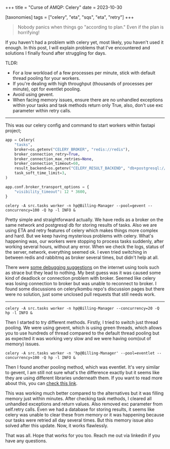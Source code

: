 +++
title = "Curse of AMQP: Celery"
date = 2023-10-30

[taxonomies]
tags = ["celery", "eta", "sqs", "eta", "retry"]
+++
> Nobody panics when things go "according to plan." Even if the plan is horrifying! 

If you haven't had a problem with celery yet, most likely, you haven't used it enough. In this post, I will explain problems that I've encountered and solutions I finally found after struggling for days.

<!-- more -->
 TLDR:
 - For a low workload of a few processes per minute, stick with default thread pooling for your workers.
 - If you're dealing with high throughput (thousands of processes per minute), opt for eventlet pooling.
 - Avoid using gevent.
 - When facing memory issues, ensure there are no unhandled exceptions within your tasks and task methods return only True, also, don't use exc parameter within retry calls.

---

This was our celery config and command to start workers within fastapi project;

```python
app = Celery(
    "tasks",
    broker=os.getenv("CELERY_BROKER", "redis://redis"),
    broker_connection_retry=True,
    broker_connection_max_retries=None,
    broker_connection_timeout=60,
    result_backend=os.getenv("CELERY_RESULT_BACKEND", "db+postgresql://admin:admin@192.168.1.1:5432/example-db"),
    task_soft_time_limit=3,
)

app.conf.broker_transport_options = {
    "visibility_timeout": 12 * 3600,
}
```

```shell
celery -A src.tasks worker -n hp@Billing-Manager --pool=gevent --concurrency=100 -Q hp -l INFO &
```


Pretty simple and straightforward actually. We have redis as a broker on the same network and postgresql db for storing results of tasks. Also we are using ETA and retry features of celery which makes things more complex and hard. But we keep having mysterious problems with celery. What's happening was, our workers were stopping to process tasks suddenly, after working several hours, without any error. When we check the logs, status of the server, network, everything seemed ok. I even tried switching in between redis and rabbitmq as broker several times, but didn't help at all.

There were <a href="https://stackoverflow.com/a/33936673/4087794" target="_blank">some debugging suggestions</a> on the internet using tools such as strace but they lead to nothing. My best guess was it was caused some kind of deadlock or connection problem with broker. Seemed like celery was losing connection to broker but was unable to reconnect to broker. I found some discussions on celery/kombu repo's discussion pages but there were no solution, just some unclosed pull requests that still needs work.

---

```shell
celery -A src.tasks worker -n hp@Billing-Manager --concurrency=20 -Q hp -l INFO &
```

Then I started to try different methods. Firstly, I tried to switch just thread pooling. We were using gevent, which is using green threads, which allows you to use hundreds of thread compared to the default thread pooling but as expected it was working very slow and we were having oom(out of memory) issues.


```shell
celery -A src.tasks worker -n 'hp@Billing-Manager' --pool=eventlet --concurrency=100 -Q hp -l INFO &
```

Then I found another pooling method, which was eventlet. It's very similar to gevent, I am still not sure what's the difference exactly but it seems like they are using different libraries underneath them. If you want to read more about this, you can <a href="https://blog.gevent.org/2010/02/27/why-gevent/" target="_blank">check this link</a>.

This was working much better compared to the alternatives but it was filling memory just within minutes. After checking task methods, I cleared all unhandled exceptions and return values. Also removed exc parameter from self.retry calls. Even we had a database for storing results, it seems like celery was unable to clear these from memory or it was happening because our tasks were retried all day several times. But this memory issue also solved after this update. Now, it works flawlessly.

That was all. Hope that works for you too. Reach me out via linkedin if you have any questions.
